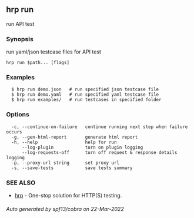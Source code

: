 ## hrp run

run API test

### Synopsis

run yaml/json testcase files for API test

```
hrp run $path... [flags]
```

### Examples

```
  $ hrp run demo.json	# run specified json testcase file
  $ hrp run demo.yaml	# run specified yaml testcase file
  $ hrp run examples/	# run testcases in specified folder
```

### Options

```
  -c, --continue-on-failure   continue running next step when failure occurs
  -g, --gen-html-report       generate html report
  -h, --help                  help for run
      --log-plugin            turn on plugin logging
      --log-requests-off      turn off request & response details logging
  -p, --proxy-url string      set proxy url
  -s, --save-tests            save tests summary
```

### SEE ALSO

* [hrp](hrp.md)	 - One-stop solution for HTTP(S) testing.

###### Auto generated by spf13/cobra on 22-Mar-2022
